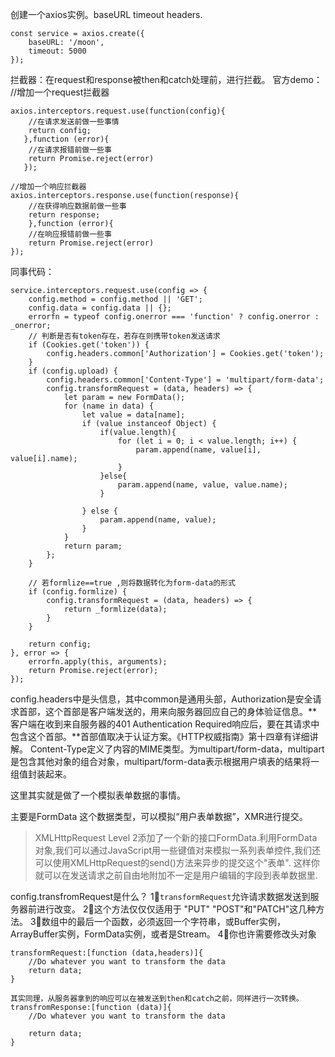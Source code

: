 创建一个axios实例。baseURL timeout headers.
```
const service = axios.create({
    baseURL: '/moon',
    timeout: 5000
});
```
拦截器：在request和response被then和catch处理前，进行拦截。
官方demo：
//增加一个request拦截器
```
axios.interceptors.request.use(function(config){
	//在请求发送前做一些事情
    return config;
   },function (error){
    //在请求报错前做一些事
    return Promise.reject(error)
   });
```
```
//增加一个响应拦截器
axios.interceptors.response.use(function(response){
	//在获得响应数据前做一些事
    return response;
    },function (error){
    //在响应报错前做一些事
    return Promise.reject(error)
});
```

同事代码：
```
service.interceptors.request.use(config => {
    config.method = config.method || 'GET';
    config.data = config.data || {};
    errorfn = typeof config.onerror === 'function' ? config.onerror : _onerror;
    // 判断是否有token存在，若存在则携带token发送请求
    if (Cookies.get('token')) {
        config.headers.common['Authorization'] = Cookies.get('token');
    }
    if (config.upload) {
        config.headers.common['Content-Type'] = 'multipart/form-data';
        config.transformRequest = (data, headers) => {
            let param = new FormData();
            for (name in data) {
                let value = data[name];
                if (value instanceof Object) {
                    if(value.length){
                        for (let i = 0; i < value.length; i++) {
                            param.append(name, value[i], value[i].name);
                        }
                    }else{
                        param.append(name, value, value.name);
                    }
                    
                } else {
                    param.append(name, value);
                }
            }
            return param;
        };
    }

    // 若formlize==true ,则将数据转化为form-data的形式
    if (config.formlize) {
        config.transformRequest = (data, headers) => {
            return _formlize(data);
        }
    }

    return config;
}, error => {
    errorfn.apply(this, arguments);
    return Promise.reject(error);
});
```

config.headers中是头信息，其中common是通用头部，Authorization是安全请求首部，这个首部是客户端发送的，用来向服务器回应自己的身体验证信息。**客户端在收到来自服务器的401 Authentication Required响应后，要在其请求中包含这个首部。**首部值取决于认证方案。《HTTP权威指南》第十四章有详细讲解。
Content-Type定义了内容的MIME类型。为multipart/form-data，multipart是包含其他对象的组合对象，multipart/form-data表示根据用户填表的结果将一组值封装起来。

这里其实就是做了一个模拟表单数据的事情。

主要是FormData 这个数据类型，可以模拟“用户表单数据”，XMR进行提交。

>XMLHttpRequest Level 2添加了一个新的接口FormData.利用FormData对象,我们可以通过JavaScript用一些键值对来模拟一系列表单控件,我们还可以使用XMLHttpRequest的send()方法来异步的提交这个"表单".
>这样你就可以在发送请求之前自由地附加不一定是用户编辑的字段到表单数据里.

config.transfromRequest是什么？
1⃣️`transformRequest`允许请求数据发送到服务器前进行改变。
2⃣️这个方法仅仅仅适用于 "PUT" "POST"和"PATCH"这几种方法。
3⃣️数组中的最后一个函数，必须返回一个字符串，或Buffer实例，ArrayBuffer实例，FormData实例，或者是Stream。
4⃣️你也许需要修改头对象
```
transformRequest:[function (data,headers)]{
	//Do whatever you want to transform the data
    return data;
}
```
```
其实同理，从服务器拿到的响应可以在被发送到then和catch之前，同样进行一次转换。
transfromResponse:[function (data)]{
	//Do whatever you want to transform the data
    
    return data;
}
```